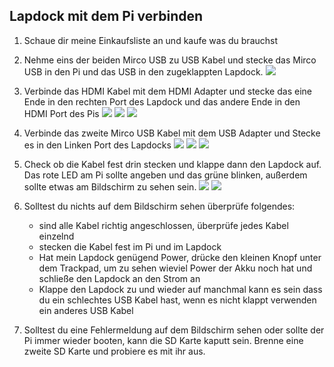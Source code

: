 ## Lapdock mit dem Pi verbinden

1. Schaue dir meine Einkaufsliste an und kaufe was du brauchst
2. Nehme eins der beiden Mirco USB zu USB Kabel und stecke das Mirco USB in den Pi und das USB in den zugeklappten Lapdock.
![](../bilder/verkabelung_1.JPG)
3. Verbinde das HDMI Kabel mit dem HDMI Adapter und stecke das eine Ende in den rechten Port des Lapdock und das andere Ende in den HDMI Port des Pis
![](../bilder/verkabelung_2.JPG)
![](../bilder/verkabelung_3.JPG)
![](../bilder/verkabelung_4.JPG)
4. Verbinde das zweite Mirco USB Kabel mit dem USB Adapter und Stecke es in den Linken Port des Lapdocks
![](../bilder/verkabelung_5.JPG)
![](../bilder/verkabelung_6.JPG)
![](../bilder/verkabelung_7.JPG)
5. Check ob die Kabel fest drin stecken und klappe dann den Lapdock auf. Das rote LED am Pi sollte angeben und das grüne blinken, außerdem sollte etwas am Bildschirm zu sehen sein.
![](../bilder/verkabelung_8.JPG)
![](../bilder/verkabelung_9.JPG)

6. Solltest du nichts auf dem Bildschirm sehen überprüfe folgendes:
	* sind alle Kabel richtig angeschlossen, überprüfe jedes Kabel einzelnd
	* stecken die Kabel fest im Pi und im Lapdock
	* Hat mein Lapdock genügend Power, drücke den kleinen Knopf unter dem Trackpad, um zu sehen wieviel Power der Akku noch hat und schließe den Lapdock an den Strom an
	* Klappe den Lapdock zu und wieder auf
manchmal kann es sein dass du ein schlechtes USB Kabel hast, wenn es nicht klappt verwenden ein anderes USB Kabel  

7. Solltest du eine Fehlermeldung auf dem Bildschirm sehen oder sollte der Pi immer wieder booten, kann die SD Karte kaputt sein. Brenne eine zweite SD Karte und probiere es mit ihr aus.